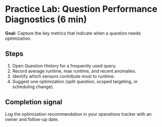 # Practice Lab: Question Performance Diagnostics (6 min)

**Goal:** Capture the key metrics that indicate when a question needs optimization.

## Steps

1. Open Question History for a frequently used query.
2. Record average runtime, max runtime, and recent anomalies.
3. Identify which sensors contribute most to runtime.
4. Suggest one optimization (split question, scoped targeting, or scheduling change).

## Completion signal

Log the optimization recommendation in your operations tracker with an owner and follow-up date.
